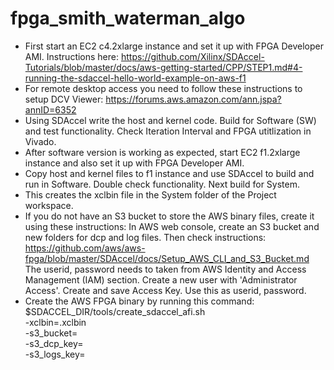 # fpga_smith_waterman_algo

- First start an EC2 c4.2xlarge instance and set it up with FPGA Developer AMI. Instructions here: https://github.com/Xilinx/SDAccel-Tutorials/blob/master/docs/aws-getting-started/CPP/STEP1.md#4-running-the-sdaccel-hello-world-example-on-aws-f1
- For remote desktop access you need to follow these instructions to setup DCV Viewer: https://forums.aws.amazon.com/ann.jspa?annID=6352
- Using SDAccel write the host and kernel code. Build for Software (SW) and test functionality. Check Iteration Interval and FPGA utitlization in Vivado.
- After software version is working as expected, start EC2 f1.2xlarge instance and also set it up with FPGA Developer AMI.
- Copy host and kernel files to f1 instance and use SDAccel to build and run in Software. Double check functionality. Next build for System. 
- This creates the xclbin file in the System folder of the Project workspace. 
- If you do not have an S3 bucket to store the AWS binary files, create it using these instructions: 
In AWS web console, create an S3 bucket and new folders for dcp and log files.
Then check instructions: https://github.com/aws/aws-fpga/blob/master/SDAccel/docs/Setup_AWS_CLI_and_S3_Bucket.md
The userid, password needs to taken from AWS Identity and Access Management (IAM) section. Create a new user with 'Administrator Access'. Create and save Access Key. Use this as userid, password. 
- Create the AWS FPGA binary by running this command: 
$SDACCEL_DIR/tools/create_sdaccel_afi.sh \
	  -xclbin=<xclbin file name>.xclbin \
	  -s3_bucket=<bucket-name> \
	  -s3_dcp_key=<dcp-folder-name> \
	  -s3_logs_key=<logs-folder-name>
